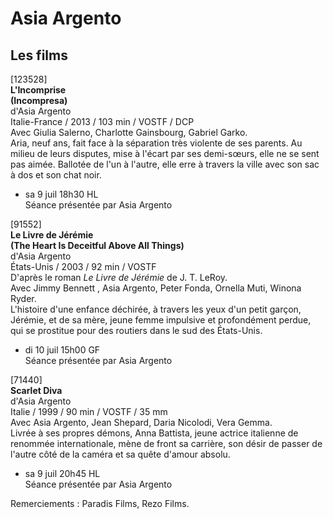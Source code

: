 # Asia Argento

## Les films

[123528]  
**L'Incomprise**  
**(Incompresa)**  
d'Asia Argento  
Italie-France / 2013 / 103 min / VOSTF / DCP  
Avec Giulia Salerno, Charlotte Gainsbourg, Gabriel Garko.  
Aria, neuf ans, fait face à la séparation très violente de ses parents. Au milieu de leurs disputes, mise à l'écart par ses demi-sœurs, elle ne se sent pas aimée. Ballotée de l'un à l'autre, elle erre à travers la ville avec son sac à dos et son chat noir.

- sa 9 juil 18h30 HL  
Séance présentée par Asia Argento

[91552]  
**Le Livre de Jérémie**  
**(The Heart Is Deceitful Above All Things)**  
d'Asia Argento  
États-Unis / 2003 / 92 min / VOSTF  
D'après le roman _Le Livre de Jérémie_ de J. T. LeRoy.  
Avec Jimmy Bennett , Asia Argento, Peter Fonda, Ornella Muti, Winona Ryder.  
L'histoire d'une enfance déchirée, à travers les yeux d'un petit garçon, Jérémie, et de sa mère, jeune femme impulsive et profondément perdue, qui se prostitue pour des routiers dans le sud des États-Unis.

- di 10 juil 15h00 GF  
Séance présentée par Asia Argento

[71440]  
**Scarlet Diva**  
d'Asia Argento  
Italie / 1999 / 90 min / VOSTF / 35 mm  
Avec Asia Argento, Jean Shepard, Daria Nicolodi, Vera Gemma.  
Livrée à ses propres démons, Anna Battista, jeune actrice italienne de renommée internationale, mène de front sa carrière, son désir de passer de l'autre côté de la caméra et sa quête d'amour absolu.

- sa 9 juil 20h45 HL  
Séance présentée par Asia Argento

Remerciements : Paradis Films, Rezo Films.